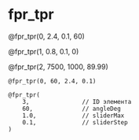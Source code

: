 <!--
link: .\fpr_tpr.css

@fpr_tpr
<div class="main-container">    
    <div class="slider-container">
        <label for="thresholdSlider_@0">Порог:</label>
        <input type="range" id="thresholdSlider_@0" min="-@1" max="@1" step="@2" value="0">
        <span id="sliderValue_@0">0.0</span>
    </div>
    
    <div class="visualization-container">
        <div class="ellipse-container">
            <h3>FPR</h3>
            <div class="metrics-container" id="fprValue_@0">0.00</div>
            <canvas id="fprCanvas_@0" width="250" height="250"></canvas>
        </div>
        
        <div class="ellipse-container">
            <h3>TPR</h3>
            <div class="metrics-container" id="tprValue_@0">0.00</div>
            <canvas id="tprCanvas_@0" width="250" height="250"></canvas>
        </div>
    </div>
</div>

<script>
    // Configuration parameters
    const config = {
        sliderMin: -1 * parseFloat("@1"),
        sliderMax: parseFloat("@1"),
        sliderStep: parseFloat("@2"),
        angleDeg: @3,
        a: 1.3,        // ellipse width
        bEllipse: 0.8, // ellipse height
        canvasSize: 250,
        plotRange: 1.5,
    };

    // Color configurations
    const fprColors = {
        tpColor: [242, 242, 242],
        fnColor: [242, 242, 242],
        fpColor: [158, 219, 235],
        tnColor: [235, 0, 0]
    };

    const tprColors = {
        tpColor: [0, 125, 187],
        fnColor: [255, 170, 79],
        fpColor: [242, 242, 242],
        tnColor: [242, 242, 242]
    };

    // Get DOM elements
    const fprCanvas = document.getElementById('fprCanvas_@0');
    const tprCanvas = document.getElementById('tprCanvas_@0');
    const fprCtx = fprCanvas.getContext('2d');
    const tprCtx = tprCanvas.getContext('2d');
    const slider = document.getElementById('thresholdSlider_@0');
    const sliderValue = document.getElementById('sliderValue_@0');
    const fprValueElement = document.getElementById('fprValue_@0');
    const tprValueElement = document.getElementById('tprValue_@0');

    // Set slider properties from config
    slider.min = config.sliderMin;
    slider.max = config.sliderMax;
    slider.step = config.sliderStep;
    slider.value = config.add;
    sliderValue.textContent = config.add;

    // Scale factor from data coordinates to pixels
    const scale = config.canvasSize / (2 * config.plotRange);

    // Convert data coordinates to canvas pixels
    function toPixelX(x) {
        return (x + config.plotRange) * scale;
    }

    function toPixelY(y) {
        return config.canvasSize - (y + config.plotRange) * scale;
    }

    // Calculate sector areas and centers
    function calculateSectorInfo(add) {
        const theta = config.angleDeg * Math.PI / 180;
        const slope = Math.tan(theta);
        const centers = { tp: [0, 0], fn: [0, 0], fp: [0, 0], tn: [0, 0] };
        const counts = { tp: 0, fn: 0, fp: 0, tn: 0 };
        const step = 0.01;
        
        // Sample points within ellipse to find sector centers and counts
        for (let x = -config.a; x <= config.a; x += step) {
            for (let y = -config.bEllipse; y <= config.bEllipse; y += step) {
                if ((x*x)/(config.a*config.a) + (y*y)/(config.bEllipse*config.bEllipse) <= 1) {
                    if (y < 0 && y > slope * x + add) {
                        // FP sector
                        centers.fp[0] += x;
                        centers.fp[1] += y;
                        counts.fp++;
                    } else if (y > 0 && y > slope * x + add) {
                        // TP sector
                        centers.tp[0] += x;
                        centers.tp[1] += y;
                        counts.tp++;
                    } else if (y < 0 && y < slope * x + add) {
                        // TN sector
                        centers.tn[0] += x;
                        centers.tn[1] += y;
                        counts.tn++;
                    } else if (y > 0 && y < slope * x + add) {
                        // FN sector
                        centers.fn[0] += x;
                        centers.fn[1] += y;
                        counts.fn++;
                    }
                }
            }
        }
        
        // Calculate average positions
        if (counts.tp > 0) {
            centers.tp[0] /= counts.tp;
            centers.tp[1] /= counts.tp;
        }
        if (counts.fn > 0) {
            centers.fn[0] /= counts.fn;
            centers.fn[1] /= counts.fn;
        }
        if (counts.fp > 0) {
            centers.fp[0] /= counts.fp;
            centers.fp[1] /= counts.fp;
        }
        if (counts.tn > 0) {
            centers.tn[0] /= counts.tn;
            centers.tn[1] /= counts.tn;
        }
        
        // Calculate total points (approximate area)
        const totalPoints = counts.tp + counts.fn + counts.fp + counts.tn;
        
        return {
            centers: centers,
            counts: counts,
            totalPoints: totalPoints
        };
    }

    // Draw the ellipse visualization
    function plotEllipse(ctx, colors, add, isFPR) {
        // Clear canvas
        ctx.clearRect(0, 0, config.canvasSize, config.canvasSize);
        
        // Calculate parameters
        const theta = config.angleDeg * Math.PI / 180;
        const slope = Math.tan(theta);
        
        // Calculate sector info
        const sectorInfo = calculateSectorInfo(add);
        const centers = sectorInfo.centers;
        const counts = sectorInfo.counts;
        
        // Calculate FPR and TPR
        const fp = counts.fp;
        const tn = counts.tn;
        const tp = counts.tp;
        const fn = counts.fn;
        
        const fpr = fp / (fp + tn);
        const tpr = tp / (tp + fn);
        
        // Update metric displays
        if (isFPR) {
            fprValueElement.textContent = fpr.toFixed(2);
        } else {
            tprValueElement.textContent = tpr.toFixed(2);
        }
        
        // Draw ellipse outline
        ctx.beginPath();
        ctx.ellipse(
            toPixelX(0), 
            toPixelY(0), 
            config.a * scale, 
            config.bEllipse * scale, 
            0, 0, 2 * Math.PI
        );
        ctx.strokeStyle = 'white';
        ctx.lineWidth = 2;
        ctx.stroke();
        
        // Create an off-screen canvas for pixel manipulation
        const pixelCanvas = document.createElement('canvas');
        pixelCanvas.width = config.canvasSize;
        pixelCanvas.height = config.canvasSize;
        const pixelCtx = pixelCanvas.getContext('2d');
        const imageData = pixelCtx.createImageData(config.canvasSize, config.canvasSize);
        const data = imageData.data;
        
        // Sample points and color sectors
        //const step = 2 * config.plotRange / config.canvasSize;
        for (let i = 0; i < config.canvasSize; i++) {
            for (let j = 0; j < config.canvasSize; j++) {
                // Convert pixel to data coordinates
                const x = (i / scale) - config.plotRange;
                const y = config.plotRange - (j / scale);
                
                // Check if point is inside ellipse
                const inEllipse = (x*x)/(config.a*config.a) + (y*y)/(config.bEllipse*config.bEllipse) <= 1;
                
                if (inEllipse) {
                    const idx = (j * config.canvasSize + i) * 4;
                    
                    // Determine sector
                    if (y < 0 && y > slope * x + add) {
                        // FP sector
                        data[idx] = colors.fpColor[0];
                        data[idx+1] = colors.fpColor[1];
                        data[idx+2] = colors.fpColor[2];
                    } else if (y > 0 && y > slope * x + add) {
                        // TP sector
                        data[idx] = colors.tpColor[0];
                        data[idx+1] = colors.tpColor[1];
                        data[idx+2] = colors.tpColor[2];
                    } else if (y < 0 && y < slope * x + add) {
                        // TN sector
                        data[idx] = colors.tnColor[0];
                        data[idx+1] = colors.tnColor[1];
                        data[idx+2] = colors.tnColor[2];
                    } else if (y > 0 && y < slope * x + add) {
                        // FN sector
                        data[idx] = colors.fnColor[0];
                        data[idx+1] = colors.fnColor[1];
                        data[idx+2] = colors.fnColor[2];
                    }
                    data[idx+3] = 255; // Alpha channel
                }
            }
        }
        
        // Put the pixel data back to the off-screen canvas
        pixelCtx.putImageData(imageData, 0, 0);
        
        // Draw the off-screen canvas to the main canvas
        ctx.drawImage(pixelCanvas, 0, 0);
        
        // Draw the dividing line
        ctx.beginPath();
        const x1 = -config.plotRange;
        const y1 = slope * x1 + add;
        const x2 = config.plotRange;
        const y2 = slope * x2 + add;
        ctx.moveTo(toPixelX(x1), toPixelY(y1));
        ctx.lineTo(toPixelX(x2), toPixelY(y2));
        ctx.strokeStyle = 'black';
        ctx.lineWidth = 3;
        ctx.stroke();
        
        // Add labels at calculated centers
        if (centers.tp[0] + centers.tp[1] != 0) addLabel(ctx, "TP", centers.tp, colors.tpColor);
        if (centers.fn[0] + centers.fn[1] != 0) addLabel(ctx, "FN", centers.fn, colors.fnColor);
        if (centers.fp[0] + centers.fp[1] != 0) addLabel(ctx, "FP", centers.fp, colors.fpColor);
        if (centers.tn[0] + centers.tn[1] != 0) addLabel(ctx, "TN", centers.tn, colors.tnColor);
    }
    
    // Add label at specific position
    function addLabel(ctx, text, center, color) {
        ctx.fillStyle = 'white';
        ctx.font = 'bold 20px Arial';
        ctx.textAlign = 'center';
        ctx.textBaseline = 'middle';
        ctx.fillText(text, toPixelX(center[0]), toPixelY(center[1]));
    }
    
    // Event listener for slider
    slider.addEventListener('input', function() {
        const value = parseFloat(this.value);
        sliderValue.textContent = value.toFixed(1);
        plotEllipse(fprCtx, fprColors, value, true);
        plotEllipse(tprCtx, tprColors, value, false);
    });
    
    // Initial plot
    plotEllipse(fprCtx, fprColors, 0, true);
    plotEllipse(tprCtx, tprColors, 0, false);
</script>
@end
-->

# fpr_tpr

@fpr_tpr(0, 2.4, 0.1, 60)

@fpr_tpr(1, 0.8, 0.1, 0)

@fpr_tpr(2, 7500, 1000, 89.99)

```
@fpr_tpr(0, 60, 2.4, 0.1)

@fpr_tpr(
    3,               // ID элемента
    60,              // angleDeg
    1.0,             // sliderMax
    0.1,             // sliderStep
)
```
